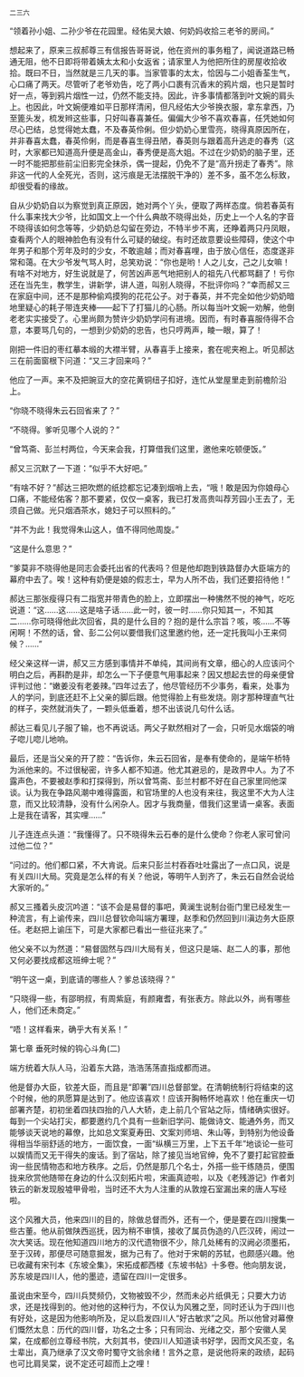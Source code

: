     二三六 

   “领着孙小姐、二孙少爷在花园里。经佑吴大娘、何奶妈收拾三老爷的房间。”

   想起来了，原来三叔郝尊三有信报告哥哥说，他在资州的事务粗了，闻说道路已畅通无阻，他不日即将带着姨太太和小女返省；请家里人为他把所住的房屋收拾收拾。既曰不日，当然就是三几天的事。当家管事的太太，恰因与二小姐香荃生气，心口痛了两天。尽管听了老爷劝告，吃了两小口裹有沉香末的鸦片烟，也只是暂时好一点，等到鸦片烟性一过，仍然不能支持。因此，许多事情都落到叶文婉的肩头上。也因此，叶文婉便难如平日那样清闲，但凡经佑大少爷换衣服，拿东拿西，乃至篦头发，梳发辫这些事，只好叫春喜兼任。偏偏大少爷不喜欢春喜，任凭她如何尽心巴结，总觉得她太蠢，不及春英伶俐。但少奶奶心里雪亮，晓得真原因所在，并非春喜太蠢，春英伶俐，而是春喜生得丑陋，春英则与跟着高升逃走的春秀（这时，大家都已知道高升便是高金山，春秀便是高大姐。不过在少奶奶的脑子里，还一时不能把那些前尘旧影完全抹杀，偶一提起，仍免不了是“高升拐走了春秀”。除非这一代的人全死光，否则，这污痕是无法摆脱干净的）差不多，虽不怎么标致，却很受看的缘故。

   自从少奶奶自以为察觉到真正原因，她对两个丫头，便取了两样态度。倘若春英有什么事来找大少爷，比如国文上一个什么典故不晓得出处，历史上一个人名的字音不晓得该如何念等等，少奶奶总勾留在旁边，不特半步不离，还睁着两只丹凤眼，查看两个人的眼神脸色有没有什么可疑的破绽。有时还故意要设些障碍，使这个中年男子和那个芳年及时的少女，不敢逾越；而对春喜哩，由于放心信任，态度遂非常和蔼。在大少爷发气骂人时，总笑劝说：“你也是哟！人之儿女，己之儿女嘛！有啥不对地方，好生说就是了，何苦凶声恶气地把别人的祖先八代都骂翻了！亏你还在当先生，教学生，讲新学，讲人道，叫别人晓得，不批评你吗？”幸而郝又三在家庭中间，还不是那种偷鸡摸狗的花花公子。对于春英，并不完全如他少奶奶暗地里疑心的耗子带连夹棒——起下了打猫儿的心肠。所以每当叶文婉一劝解，他倒老老实实接受了。心里尚颇为赞许少奶奶学问有进境。因而，有时春喜服侍得不合意，本要骂几句的，一想到少奶奶的忠告，也只哼两声，睖一眼，算了！

   刚把一件旧的枣红摹本缎的大襟半臂，从春喜手上接来，套在呢夹袍上。听见郝达三在前面窗根下问道：“又三才回来吗？”

   他应了一声。来不及把豌豆大的空花黄铜纽子扣好，连忙从堂屋里走到前檐阶沿上。

   “你晓不晓得朱云石回省来了？”

   “不晓得。爹听见哪个人说的？”

   “曾笃斋、彭兰村两位，今天来会我，打算借我们这里，邀他来吃顿便饭。”

   郝又三沉默了一下道：“似乎不大好吧。”

   “有啥不好？”郝达三把吹燃的纸捻都忘记凑到烟哨上去，“哦！敢是因为你娘母心口痛，不能经佑客？那不要紧，仅仅一桌客，我已打发高贵叫荐芳园小王去了，无须自己做。光只烟酒茶水，媳妇子可以照料的。”

   “并不为此！我觉得朱山这人，值不得同他周旋。”

   “这是什么意思？”

   “爹莫非不晓得他是同志会委托出省的代表吗？但是他却跑到铁路督办大臣端方的幕府中去了。唉！这种有奶便是娘的假志士，早为人所不齿，我们还要招待他！”

   郝达三那张瘦得只有二指宽并带青色的脸上，立即摆出一种怫然不悦的神气，吃吃说道：“这……这……这是啥子话……此一时，彼一时……你只知其一，不知其二……你可晓得他此次回省，具的是什么目的？抱的是什么宗旨？咳，咳……不等闲啊！不然的话，曾、彭二公何以要借我们这里邀约他，还一定托我叫小王来伺候？……”

   经父亲这样一讲，郝又三方感到事情并不单纯，其间尚有文章，细心的人应该问个明白之后，再斟酌是非，却怎么一下子便意气用事起来？因又想起去世的母亲便曾评判过他：“嫩姜没有老姜辣。”四年过去了，他尽管经历不少事务，看来，处事为人的学问，到底还赶不上父亲的脚后跟。他觉得脸上有些发烧。刚才那种理直气壮的样子，突然就消失了，一颗头低垂着，想不出该说几句什么话。

   郝达三看见儿子服了输，也不再说话。两父子默然相对了一会，只听见水烟袋的哨子唿儿唿儿地响。

   最后，还是当父亲的开了腔：“告诉你，朱云石回省，是奉有使命的，是端午桥特为派他来的。不过很秘密，许多人都不知道。他尤其避忌的，是政界中人。为了不露声色，不要被赵季和打探得到，所以曾笃斋、彭兰村都不好在自己家里同他深谈。认为我在争路风潮中难得露面，和官场里的人也没有来往，我这里不大为人注意，而又比较清静，没有什么闲杂人。因才与我商量，借我们这里请一桌客。表面上是我在请客，其实哩……”

   儿子连连点头道：“我懂得了。只不晓得朱云石奉的是什么使命？你老人家可曾问过他二位？”

   “问过的。他们都口紧，不大肯说。后来只彭兰村吞吞吐吐露出了一点口风，说是有关四川大局。究竟是怎么样的有关？他说，等明午人到齐了，朱云石自然会说给大家听的。”

   郝又三搔着头皮沉吟道：“该不会是易督的事吧，黄澜生说制台衙门里已经发生一种流言，有上谕传来，四川总督钦命叫端方署理，赵季和仍然回到川滇边务大臣原任。老赵把上谕压下，可是大家都已看出一些征兆来了。”

   他父亲不以为然道：“易督固然与四川大局有关，但这只是端、赵二人的事，那他又何必要找成都这班绅士呢？”

   “明午这一桌，到底请的哪些人？爹总该晓得？”

   “只晓得一些，有邵明叔，有周紫庭，有颜雍耆，有张表方。除此以外，尚有哪些人，他们还未商定。”

   “唔！这样看来，确乎大有关系！”

   第七章 垂死时候的钩心斗角(二)

   端方统着大队人马，沿着东大路，浩浩荡荡直指成都而进。

   他是督办大臣，钦差大臣，而且是“即署”四川总督部堂。在清朝统制行将结束的这个时候，他的夙愿算是达到了。他应该喜欢！应该开胸畅怀地喜欢！他在重庆一切部署齐楚，初初坐着四扶四抬的八人大轿，走上前几个官站之际，情绪确实很好。每到一个尖站打尖，都要邀约几个具有一些新旧学问、能做诗文、能通外务，而又能够谈天说地的幕僚，比如总文案夏寿田、文案刘师培、朱山等，到特别为他设备得相当华丽舒适的地方，一面饮食，一面“纵横三万里，上下五千年”地谈论一些可以娱情而又无干得失的废话。到了宿站，除了接见当地官绅，免不了要打起官腔垂询一些民情物态和地方秩序。之后，仍然是那几个名士，外搭一些干练随员，便围拢来欣赏他随带在身边的什么汉刻拓片啦，宋画真迹啦，以及《老残游记》作者刘铁云的新发现殷墟甲骨啦，当时还不大为人注重的从敦煌石室漏出来的唐人写经啦。

   这个风雅大员，他来四川的目的，除做总督而外，还有一个，便是要在四川搜集一些古董。他从前做陕西巡抚，因为稍不审慎，接收了属员伪造的八匹汉砖，闹过一次大笑话。现在他知道四川地方的汉代遗物很不少，除几处稀有的汉阙必须墨拓，至于汉砖，那便尽可随意掘发，据为己有了。他对于宋朝的苏轼，也颇感兴趣。他已收藏有宋刊本《东坡全集》，宋拓成都西楼《东坡书帖》十多卷。他向朋友说，苏东坡是四川人，他的墨迹，遗留在四川一定很多。

   虽说由宋至今，四川兵燹频仍，文物被毁不少，然而未必片纸俱无；只要大力访求，还是找得到的。他对他的这种行为，不仅认为风雅之至，同时还认为于四川也有好处，这是因为他影响所及，足以启发四川人“好古敏求”之风。所以他曾对幕僚们慨然太息：历代的四川督，功名之士多；只有同治、光绪之交，那个安徽人吴棠，在成都创立尊经书院，大刻其书，使四川人知道读书好学，因而文风丕变，名士辈出，真乃继承了汉文帝时蜀守文翁余绪！言外之意，是说他将来的政绩，起码也可比肩吴棠，说不定还可超而上之哩！

